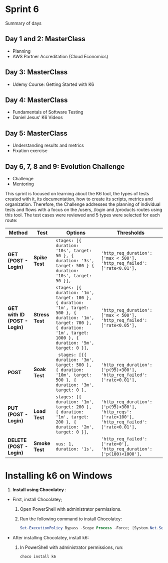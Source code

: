 # Sprint 6

 <summary>Summary of days</summary>

## Day 1 and 2: MasterClass

- Planning
- AWS Partner Accreditation (Cloud Economics)

## Day 3: MasterClass

- Udemy Course: Getting Started with K6​​​​​​​

## Day 4: MasterClass

- Fundamentals of Software Testing
- Daniel Jesus' K6 Videos

## Day 5: MasterClass

- Understanding results and metrics
- Fixation exercise

## Day 6, 7, 8 and 9: Evolution Challenge

- Challenge
- Mentoring




This sprint is focused on learning about the K6 tool, the types of tests created with it, its documentation, how to create its scripts, metrics and organization. Therefore, the Challenge addresses the planning of individual tests and flows with a focus on the /users, /login and /products routes using this tool. The test cases were reviewed and 5 types were selected for each route:

**Method** | **Test** | **Options** | **Thresholds**
--- | --- | --- | ---
**GET (POST - Login)** | **Spike Test** | `stages: [{ duration: '10s', target: 50 }, { duration: '3s', target: 500 } { duration: '10s', target: 50 }],` | `'http_req_duration': ['max < 500'], 'http_req_failed': ['rate<0.01'],`
**GET with ID (POST - Login)** | **Stress Test** | `stages: [{ duration: '1m', target: 100 }, { duration: '1m', target: 500 }, { duration: '1m', target: 700 }, { duration: '1m', target: 1000 }, { duration: '5m', target: 0 }],` | `'http_req_duration': ['max < 500'], 'http_req_failed': ['rate<0.05'],`
**POST** | **Soak Test** | ` stages: [{{ duration: '3m', target: 500 }, { duration: '10m', target: 500 }, { duration: '3m', target: 0 },` | `'http_req_duration': ['p(95)<300'], 'http_req_failed': ['rate<0.01'],`
**PUT (POST - Login)** | **Load Test** | `stages: [{ duration: '1m', target: 200 }, { duration: '1m', target: 200 }, { duration: '2m', target: 0 }],` | `'http_req_duration': ['p(95)<300'], 'http_reqs': ['rate>100'], 'http_req_failed': ['rate<0.01'],`
**DELETE (POST - Login)** | **Smoke Test** | `vus: 1, duration: '1s',` | `'http_req_failed': ['rate=0'], 'http_req_duration': ['p(100)<1000'],`

# **Installing k6 on Windows**

1. **Install using Chocolatey** :

- First, install Chocolatey;

    1. Open PowerShell with administrator permissions.

    2. Run the following command to install Chocolatey:

        ```powershell
        Set-ExecutionPolicy Bypass -Scope Process -Force; [System.Net.ServicePointManager]::SecurityProtocol = [System.Net.ServicePointManager]::SecurityProtocol -bor 3072; iex ((New-Object System.Net.WebClient).DownloadString('<https://community.chocolatey.org/install.ps1>'))
        ```

- After installing Chocolatey, install k6:

    1. In PowerShell with administrator permissions, run:

        ```powershell
        choco install k6
        ```
